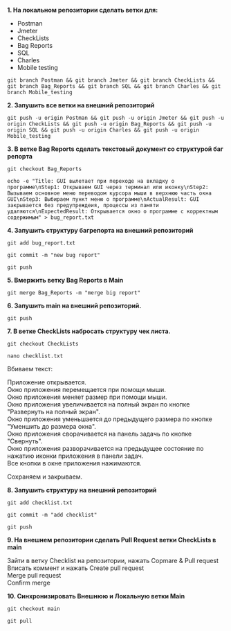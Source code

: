 **1. На локальном репозитории сделать ветки для:**
- Postman
- Jmeter
- CheckLists
- Bag Reports
- SQL
- Charles
- Mobile testing

```
git branch Postman && git branch Jmeter && git branch CheckLists && git branch Bag_Reports && git branch SQL && git branch Charles && git branch Mobile_testing
```

**2. Запушить все ветки на внешний репозиторий**
```
git push -u origin Postman && git push -u origin Jmeter && git push -u origin CheckLists && git push -u origin Bag_Reports && git push -u origin SQL && git push -u origin Charles && git push -u origin Mobile_testing
```

**3. В ветке Bag Reports сделать текстовый документ со структурой баг репорта**
```
git checkout Bag_Reports
```
```
echo -e "Title: GUI вылетает при переходе на вкладку о программе\nStep1: Открываем GUI через терминал или иконку\nStep2: Вызываем основное меню переводом курсора мыши в верхнюю часть окна GUI\nStep3: Выбираем пункт меню о программе\nActualResult: GUI закрывается без предупреждеия, процессы из памяти удаляются\nExpectedResult: Открывается окно о программе с корректным содержимым" > bug_report.txt
```

**4. Запушить структуру багрепорта на внешний репозиторий**
```
git add bug_report.txt
```
```
git commit -m "new bug report"
```
```
git push
```

**5. Вмержить ветку Bag Reports в Main**
```
git merge Bag_Reports -m "merge big report"
```

**6. Запушить main на внешний репозиторий.**
```
git push
```

**7. В ветке CheckLists набросать структуру чек листа.**
```
git checkout CheckLists
```
```
nano checklist.txt
```
Вбиваем текст:

Приложение открывается.  
Окно приложения перемещается при помощи мыши.  
Окно приложения меняет размер при помощи мыши.  
Окно приложения увеличивается на полный экран по кнопке "Развернуть на полный экран".  
Окно приложения уменьшается до предыдущего размера по кнопке "Уменшить до размера окна".  
Окно приложения сворачивается на панель задачь по кнопке "Свернуть".  
Окно приложения разворачивается на предыдущее состояние по нажатию иконки приложения в панели задач.  
Все кнопки в окне приложения нажимаются.  

Сохраняем и закрываем.

**8. Запушить структуру на внешний репозиторий**
```
git add checklist.txt
```
```
git commit -m "add checklist"
```
```
git push
```

**9. На внешнем репозитории сделать Pull Request ветки CheckLists в main**

Зайти в ветку Checklist на репозитории, нажать Copmare & Pull request  
Вписать коммент и нажать Create pull request  
Merge pull request  
Confirm merge  

**10. Синхронизировать Внешнюю и Локальную ветки Main**
```
git checkout main
```
```
git pull
```
